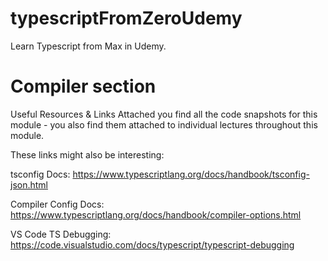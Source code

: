 # typescriptFromZeroUdemy
Learn Typescript from Max in Udemy.

# Compiler section
Useful Resources & Links
Attached you find all the code snapshots for this module - you also find them attached to individual lectures throughout this module.

These links might also be interesting:

tsconfig Docs: https://www.typescriptlang.org/docs/handbook/tsconfig-json.html

Compiler Config Docs: https://www.typescriptlang.org/docs/handbook/compiler-options.html

VS Code TS Debugging: https://code.visualstudio.com/docs/typescript/typescript-debugging